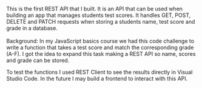 This is the first REST API that I built. It is an API that can be used when building an app that manages students test scores. It handles GET, POST, DELETE and PATCH requests when storing a students name, test score and grade in a database.
<br>
<br>
Background: In my JavaScript basics course we had this code challenge to write a function that takes a test score and match the corresponding grade (A-F). I got the idea to expand this task making a REST API so name, scores and grade can be stored. 

To test the functions I used REST Client to see the results directly in Visual Studio Code. In the future I may build a frontend to interact with this API. 